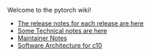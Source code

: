 Welcome to the pytorch wiki!

* [The release notes for each release are here](https://github.com/pytorch/pytorch/releases)
* [Some Technical notes are here](Technical-Notes)
* [Maintainer Notes](Maintainer-Notes)
* [Software Architecture for c10](Software-Architecture-for-c10)